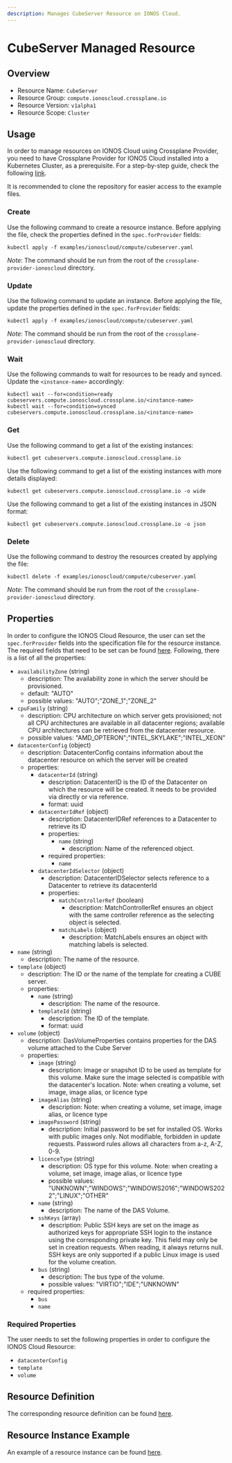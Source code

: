 ```yaml
---
description: Manages CubeServer Resource on IONOS Cloud.
---
```


# CubeServer Managed Resource

## Overview

* Resource Name: `CubeServer`
* Resource Group: `compute.ionoscloud.crossplane.io`
* Resource Version: `v1alpha1`
* Resource Scope: `Cluster`

## Usage

In order to manage resources on IONOS Cloud using Crossplane Provider, you need to have Crossplane Provider for IONOS Cloud installed into a Kubernetes Cluster, as a prerequisite. For a step-by-step guide, check the following [link](https://github.com/ionos-cloud/crossplane-provider-ionoscloud/tree/master/examples/example.md).

It is recommended to clone the repository for easier access to the example files.

### Create

Use the following command to create a resource instance. Before applying the file, check the properties defined in the `spec.forProvider` fields:

```
kubectl apply -f examples/ionoscloud/compute/cubeserver.yaml
```

_Note_: The command should be run from the root of the `crossplane-provider-ionoscloud` directory.

### Update

Use the following command to update an instance. Before applying the file, update the properties defined in the `spec.forProvider` fields:

```
kubectl apply -f examples/ionoscloud/compute/cubeserver.yaml
```

_Note_: The command should be run from the root of the `crossplane-provider-ionoscloud` directory.

### Wait

Use the following commands to wait for resources to be ready and synced. Update the `<instance-name>` accordingly:

```
kubectl wait --for=condition=ready cubeservers.compute.ionoscloud.crossplane.io/<instance-name>
kubectl wait --for=condition=synced cubeservers.compute.ionoscloud.crossplane.io/<instance-name>
```

### Get

Use the following command to get a list of the existing instances:

```
kubectl get cubeservers.compute.ionoscloud.crossplane.io
```

Use the following command to get a list of the existing instances with more details displayed:

```
kubectl get cubeservers.compute.ionoscloud.crossplane.io -o wide
```

Use the following command to get a list of the existing instances in JSON format:

```
kubectl get cubeservers.compute.ionoscloud.crossplane.io -o json
```

### Delete

Use the following command to destroy the resources created by applying the file:

```
kubectl delete -f examples/ionoscloud/compute/cubeserver.yaml
```

_Note_: The command should be run from the root of the `crossplane-provider-ionoscloud` directory.

## Properties

In order to configure the IONOS Cloud Resource, the user can set the `spec.forProvider` fields into the specification file for the resource instance. The required fields that need to be set can be found [here](#required-properties). Following, there is a list of all the properties:

* `availabilityZone` (string)
	* description: The availability zone in which the server should be provisioned.
	* default: "AUTO"
	* possible values: "AUTO";"ZONE_1";"ZONE_2"
* `cpuFamily` (string)
	* description: CPU architecture on which server gets provisioned; not all CPU architectures are available in all datacenter regions; available CPU architectures can be retrieved from the datacenter resource.
	* possible values: "AMD_OPTERON";"INTEL_SKYLAKE";"INTEL_XEON"
* `datacenterConfig` (object)
	* description: DatacenterConfig contains information about the datacenter resource on which the server will be created
	* properties:
		* `datacenterId` (string)
			* description: DatacenterID is the ID of the Datacenter on which the resource will be created. It needs to be provided via directly or via reference.
			* format: uuid
		* `datacenterIdRef` (object)
			* description: DatacenterIDRef references to a Datacenter to retrieve its ID
			* properties:
				* `name` (string)
					* description: Name of the referenced object.
			* required properties:
				* `name`
		* `datacenterIdSelector` (object)
			* description: DatacenterIDSelector selects reference to a Datacenter to retrieve its datacenterId
			* properties:
				* `matchControllerRef` (boolean)
					* description: MatchControllerRef ensures an object with the same controller reference as the selecting object is selected.
				* `matchLabels` (object)
					* description: MatchLabels ensures an object with matching labels is selected.
* `name` (string)
	* description: The name of the  resource.
* `template` (object)
	* description: The ID or the name of the template for creating a CUBE server.
	* properties:
		* `name` (string)
			* description: The name of the  resource.
		* `templateId` (string)
			* description: The ID of the  template.
			* format: uuid
* `volume` (object)
	* description: DasVolumeProperties contains properties for the DAS volume attached to the Cube Server
	* properties:
		* `image` (string)
			* description: Image or snapshot ID to be used as template for this volume. Make sure the image selected is compatible with the datacenter's location. Note: when creating a volume, set image, image alias, or licence type
		* `imageAlias` (string)
			* description: Note: when creating a volume, set image, image alias, or licence type
		* `imagePassword` (string)
			* description: Initial password to be set for installed OS. Works with public images only. Not modifiable, forbidden in update requests. Password rules allows all characters from a-z, A-Z, 0-9.
		* `licenceType` (string)
			* description: OS type for this volume. Note: when creating a volume, set image, image alias, or licence type
			* possible values: "UNKNOWN";"WINDOWS";"WINDOWS2016";"WINDOWS2022";"LINUX";"OTHER"
		* `name` (string)
			* description: The name of the DAS Volume.
		* `sshKeys` (array)
			* description: Public SSH keys are set on the image as authorized keys for appropriate SSH login to the instance using the corresponding private key. This field may only be set in creation requests. When reading, it always returns null. SSH keys are only supported if a public Linux image is used for the volume creation.
		* `bus` (string)
			* description: The bus type of the volume.
			* possible values: "VIRTIO";"IDE";"UNKNOWN"
	* required properties:
		* `bus`
		* `name`

### Required Properties

The user needs to set the following properties in order to configure the IONOS Cloud Resource:

* `datacenterConfig`
* `template`
* `volume`

## Resource Definition

The corresponding resource definition can be found [here](https://github.com/ionos-cloud/crossplane-provider-ionoscloud/tree/master/package/crds/compute.ionoscloud.crossplane.io_cubeservers.yaml).

## Resource Instance Example

An example of a resource instance can be found [here](https://github.com/ionos-cloud/crossplane-provider-ionoscloud/tree/master/examples/ionoscloud/compute/cubeserver.yaml).

